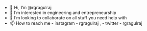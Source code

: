 - 👋 Hi, I’m @rgragulraj
- 👀 I’m interested in engineering and entrepreneurship
- 💞️ I’m looking to collaborate on all stuff you need help with
- 📫 How to reach me - instagram - rgragulraj , - twitter - rgragulraj                         

<!---
rgragulraj/rgragulraj is a ✨ special ✨ repository because its `README.md` (this file) appears on your GitHub profile.
You can click the Preview link to take a look at your changes.
--->
